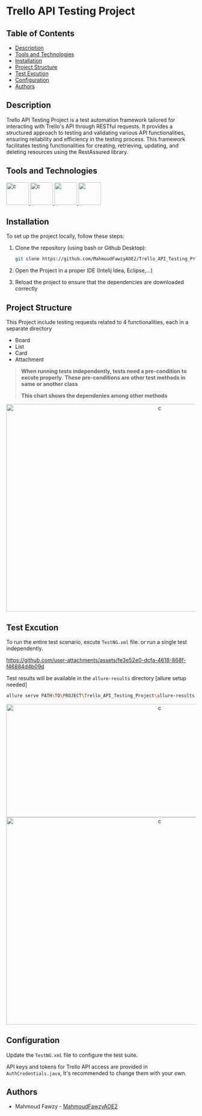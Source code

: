 
# Trello API Testing Project


## Table of Contents
- [Description](#description)
- [Tools and Technologies](#tools-and-technologies)
- [Installation](#installation)
- [Project Structure](#project-structure)
- [Test Excution](#test-excution)
- [Configuration](#configuration)
- [Authors](#authors)

## Description
Trello API Testing Project is a test automation framework tailored for interacting with Trello's API through RESTful requests. It provides a structured approach to testing and validating various API functionalities, ensuring reliability and efficiency in the testing process. This framework facilitates testing functionalities for creating, retrieving, updating, and deleting resources using the RestAssured library.

## Tools and Technologies
<a href="https://www.java.com/en/"><img src="https://cdn-icons-png.flaticon.com/512/226/226777.png" alt="c" width="60" height="60"/> </a>
<a href="https://rest-assured.io/"><img src="https://avatars.githubusercontent.com/u/19369327?s=200&v=4" alt="c" width="60" height="60"/> </a>
<a href="https://testng.org/"> <img src="https://howtodoinjava.com/wp-content/uploads/2014/12/TestNG.png" width="60" height="60"/> </a>
<a href="https://allurereport.org/"> <img src="https://avatars.githubusercontent.com/u/5879127?s=280&v=4" width="60" height="60"/> </a>

## Installation
To set up the project locally, follow these steps:

1. Clone the repository (using bash or Github Desktop):
    ```bash
    git clone https://github.com/MahmoudFawzyAOE2/Trello_API_Testing_Project.git
    ```
2. Open the Project in a proper IDE (Intelij Idea, Eclipse,...)
   
6. Reload the project to ensure that the dependencies are downloaded correctly

## Project Structure
This Project include testing requests related to 4 functionalities, each in a separate directory
* Board
* List
* Card
* Attachment

> **When running tests independently, tests need a pre-condition to excute properly.**
> **These pre-conditions are other test methods in same or another class**
>
> **This chart shows the dependenies among other methods**

<div align="center"><img src="https://github.com/user-attachments/assets/97595214-b76c-466f-a36d-07eed2d69c12" alt="c" width="800" height="550"/> </div>

## Test Excution
To run the entire test scenario, excute `TestNG.xml` file. or run a single test independently.

https://github.com/user-attachments/assets/fe3e52e0-dcfa-4618-868f-f46884d4b09d

Test results will be available in the `allure-results` directory [allure setup needed]

```bash
allure serve PATH\TO\PROJECT\Trello_API_Testing_Project\allure-results
```

<div align="center"><img src="https://github.com/user-attachments/assets/9b090ff3-5c55-479f-bc34-b389eac30be1" alt="c" width="800" height="300"/> </div>
<div align="center"><img src="https://github.com/user-attachments/assets/80431601-a952-4172-bbe1-2f800c2a806e" alt="c" width="800" height="550"/> </div>

## Configuration
Update the `TestNG.xml` file to configure the test suite. 

API keys and tokens for Trello API access are provided in `AuthCredentials.java`, It's recommended to change them with your own.

## Authors
- Mahmoud Fawzy - [MahmoudFawzyAOE2](https://github.com/MahmoudFawzyAOE2)
